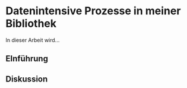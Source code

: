 # Datenintensive Prozesse in meiner Bibliothek 

In dieser Arbeit wird...

## EInführung 

## Diskussion

